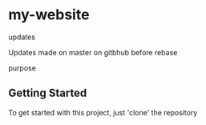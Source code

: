# my-website
updates


Updates made on master on gitbhub before rebase

purpose

## Getting Started

To get started with this project, just 'clone' the repository
